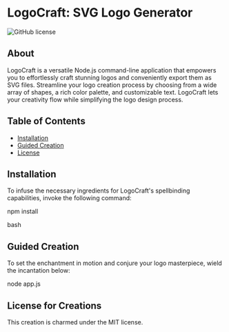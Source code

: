 # LogoCraft: SVG Logo Generator

![GitHub license](https://img.shields.io/badge/license-MIT-blue.svg)

## About

LogoCraft is a versatile Node.js command-line application that empowers you to effortlessly craft stunning logos and conveniently export them as SVG files. Streamline your logo creation process by choosing from a wide array of shapes, a rich color palette, and customizable text. LogoCraft lets your creativity flow while simplifying the logo design process.

## Table of Contents

- [Installation](#installation)
- [Guided Creation](#guided-creation)
- [License](#license)

## Installation

To infuse the necessary ingredients for LogoCraft's spellbinding capabilities, invoke the following command:

npm install

bash
## Guided Creation

To set the enchantment in motion and conjure your logo masterpiece, wield the incantation below:

node app.js

## License for Creations

This creation is charmed under the MIT license.